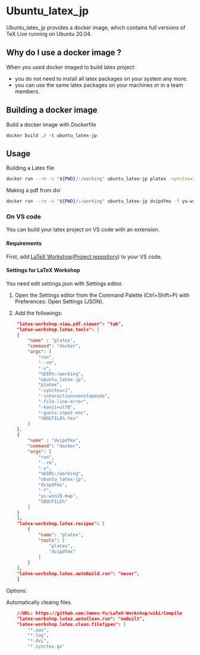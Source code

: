 # Ubuntu_latex_jp

Ubuntu_latex_jp provides a docker image, which contains full versions of TeX Live running on Ubuntu 20.04.

## Why do I use a docker image ?

When you used docker imaged to build latex project:
- you do not need to install all latex packages on your system any more.
- you can use the same latex packages on your machines or in a team members.


## Building a docker image

Build a docker image with Dockerfile

```
docker build ./ -t ubuntu_latex-jp
``` 

## Usage


Building a Latex file

```sh
docker run --rm -v "${PWD}/:/working" ubuntu_latex-jp platex -synctex=1 -interaction=nonstopmode -file-line-error -kanji=utf8 -guess-input-enc {foo_bar_baz}.tex
```

Making a pdf from dvi

```sh
docker run --rm -v "${PWD}/:/working" ubuntu_latex-jp dvipdfmx -f yu-win10.map {foo_bar_baz}.dvi 
```

### On VS code 

You can build your latex project on VS code with an extension.

#### Requirements 
First, add [LaTeX Workshop](https://marketplace.visualstudio.com/items?itemName=James-Yu.latex-workshop)([Project repository](https://github.com/James-Yu/LaTeX-Workshop)) to your VS code.


#### Settings for LaTeX Workshop

You need edit settings.json with Settings editor.

1. Open the Settings editor from the Command Palette (Ctrl+Shift+P) with Preferences: Open Settings (JSON).

2. Add the followings:

```json
    "latex-workshop.view.pdf.viewer": "tab",
    "latex-workshop.latex.tools": [
    {
        "name" : "platex",
        "command": "docker",
        "args": [
            "run", 
            "--rm", 
            "-v",
            "%DIR%:/working",
            "ubuntu_latex-jp",
            "platex",
            "-synctex=1",
            "-interaction=nonstopmode",
            "-file-line-error",
            "-kanji=utf8",
            "-guess-input-enc",
            "%DOCFILE%.tex"
        ]
    },
    {
        "name" : "dvipdfmx",
        "command": "docker",
        "args": [
            "run", 
            "--rm", 
            "-v",
            "%DIR%:/working",
            "ubuntu_latex-jp",
            "dvipdfmx",
            "-f",
            "yu-win10.map",
            "%DOCFILE%"
        ]
    }
    ],
    "latex-workshop.latex.recipes": [
        {
            "name": "platex",
            "tools": [
                "platex",
                "dvipdfmx"
            ]
        }
    ],
    "latex-workshop.latex.autoBuild.run": "never",
    ]
```

Options:

Automatically cleaing files.

```json
    //URL: https://github.com/James-Yu/LaTeX-Workshop/wiki/Compile
    "latex-workshop.latex.autoClean.run": "onBuilt",
    "latex-workshop.latex.clean.fileTypes": [
        "*.aux",
        "*.log",
        "*.dvi",
        "*.synctex.gz"
```